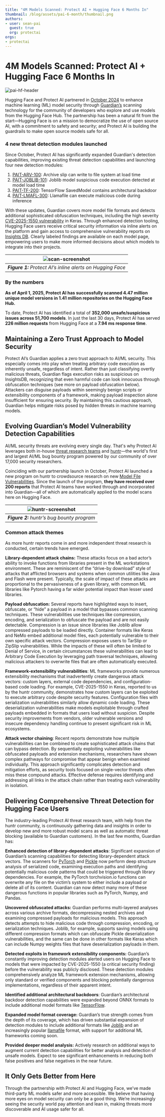 ```yaml
---
title: "4M Models Scanned: Protect AI + Hugging Face 6 Months In"
thumbnail: /blog/assets/pai-6-month/thumbnail.png
authors:
- user: sean-pai
  guest: true
  org: protectai
orgs:
- protectai
---
```

# 4M Models Scanned: Protect AI \+ Hugging Face 6 Months In

![pai-hf-header](https://huggingface.co/datasets/huggingface/documentation-images/resolve/main/pai-6-month/pai-hf-header.png)

Hugging Face and Protect AI partnered in [October 2024](https://protectai.com/blog/protect-ai-hugging-face-ml-supply-chain) to enhance machine learning (ML) model security through [Guardian’s](https://protectai.com/guardian) scanning technology for the community of developers who explore and use models from the Hugging Face Hub. The partnership has been a natural fit from the start—Hugging Face is on a mission to democratize the use of open source AI, with a commitment to safety and security; and Protect AI is building the guardrails to make open source models safe for all.

### 4 new threat detection modules launched

Since October, Protect AI has significantly expanded Guardian's detection capabilities, improving existing threat detection capabilities and launching four new detection modules:

1. [PAIT-ARV-100](https://protectai.com/insights/knowledge-base/deserialization-threats/PAIT-ARV-100): Archive slip can write to file system at load time  
2. [PAIT-JOBLIB-101](https://protectai.com/insights/knowledge-base/deserialization-threats/PAIT-JOBLIB-101): Joblib model suspicious code execution detected at model load time  
3. [PAIT-TF-200](https://protectai.com/insights/knowledge-base/backdoor-threats/PAIT-TF-200): TensorFlow SavedModel contains architectural backdoor  
4. [PAIT-LMAFL-300](https://protectai.com/insights/knowledge-base/runtime-threats/PAIT-LMAFL-300): Llamafile can execute malicious code during inference

With these updates, Guardian covers more model file formats and detects additional sophisticated obfuscation techniques, including the high severity [CVE-2025-1550 vulnerability](https://protectai.com/insights/knowledge-base/runtime-threats/PAIT-KERAS-301) in Keras. Through enhanced detection tooling, Hugging Face users receive critical security information via inline alerts on the platform and gain access to comprehensive vulnerability reports on [Insights DB](https://protectai.com/insights). Clearly labeled findings are available on each model page, empowering users to make more informed decisions about which models to integrate into their projects.

|![scan-screenshot](https://huggingface.co/datasets/huggingface/documentation-images/resolve/main/pai-6-month/scan-screenshot.png)|
|:--:|
|***Figure 1:** Protect AI’s inline alerts on Hugging Face*|

### By the numbers

**As of April 1, 2025, Protect AI has successfully scanned 4.47 million unique model versions in 1.41 million repositories on the Hugging Face Hub.**

To date, Protect AI has identified a total of **352,000 unsafe/suspicious issues across 51,700 models**. In just the last 30 days, Protect AI has served **226 million requests** from Hugging Face at a **7.94 ms response time**.

## **Maintaining a Zero Trust Approach to Model Security**

Protect AI’s Guardian applies a zero trust approach to AI/ML security. This especially comes into play when treating arbitrary code execution as inherently unsafe, regardless of intent. Rather than just classifying overtly malicious threats, Guardian flags execution risks as suspicious on InsightsDB, recognizing that even harmful code can look innocuous through obfuscation techniques (see more on payload obfuscation below). Attackers can disguise payloads within seemingly benign scripts or extensibility components of a framework, making payload inspection alone insufficient for ensuring security. By maintaining this cautious approach, Guardian helps mitigate risks posed by hidden threats in machine learning models.

## **Evolving Guardian’s Model Vulnerability Detection Capabilities** 

AI/ML security threats are evolving every single day. That's why Protect AI leverages both in-house [threat research teams](https://protectai.com/threat-research) and [huntr](https://huntr.com)—the world's first and largest AI/ML bug bounty program powered by our community of over 17,000 security researchers.

Coinciding with our partnership launch in October, Protect AI launched a new program on huntr to crowdsource research on new [Model File Vulnerabilities](https://blog.huntr.com/hunting-vulnerabilities-in-machine-learning-model-file-formats). Since the launch of the program, **they have  received over 200 reports** that Protect AI teams have worked through and incorporated into Guardian—all of which are automatically applied to the model scans here on Hugging Face. 

|![huntr-screenshot](https://huggingface.co/datasets/huggingface/documentation-images/resolve/main/pai-6-month/huntr-screenshot.png)|
|:--:|
|***Figure 2:** huntr’s bug bounty program*|

### Common attack themes

As more huntr reports come in and more independent threat research is conducted, certain trends have emerged.

**Library-dependent attack chains:** These attacks focus on a bad actor’s ability to invoke functions from libraries present in the ML workstations environment. These are reminiscent of the “drive-by download” style of attacks that afflicted browsers and systems when common utilities like Java and Flash were present. Typically, the scale of impact of these attacks are proportional to the pervasiveness of a given library, with common ML libraries like Pytorch having a far wider potential impact than lesser used libraries. 

**Payload obfuscation:** Several reports have highlighted ways to insert, obfuscate, or “hide” a payload in a model that bypasses common scanning techniques. These vulnerabilities use techniques like compression, encoding, and serialization to obfuscate the payload and are not easily detectable. Compression is an issue since libraries like Joblib allow compressed payloads to be loaded directly. Container formats like Keras and NeMo embed additional model files, each potentially vulnerable to their own specific attack vectors. Compression exposes users to TarSlip or ZipSlip vulnerabilities. While the impacts of these will often be limited to Denial of Service, in certain circumstances these vulnerabilities can lead to Arbitrary Code Execution by leveraging path traversal techniques, allowing malicious attackers to overwrite files that are often automatically executed.

**Framework-extensibility vulnerabilities**: ML frameworks provide numerous extensibility mechanisms that inadvertently create dangerous attack vectors: custom layers, external code dependencies, and configuration-based code loading. For example, CVE-2025-1550 in Keras, reported to us by the huntr community, demonstrates how custom layers can be exploited to execute arbitrary code despite security features. Configuration files with serialization vulnerabilities similarly allow dynamic code loading. These deserialization vulnerabilities make models exploitable through crafted payloads embedded in formats that users load without suspicion. Despite security improvements from vendors, older vulnerable versions and insecure dependency handling continue to present significant risk in ML ecosystems.

**Attack vector chaining**: Recent reports demonstrate how multiple vulnerabilities can be combined to create sophisticated attack chains that can bypass detection. By sequentially exploiting vulnerabilities like obfuscated payloads and extension mechanisms, researchers have shown complex pathways for compromise that appear benign when examined individually. This approach significantly complicates detection and mitigation efforts, as security tools focused on single-vector threats often miss these compound attacks. Effective defense requires identifying and addressing all links in the attack chain rather than treating each vulnerability in isolation.

## **Delivering Comprehensive Threat Detection for Hugging Face Users**

The industry-leading Protect AI threat research team, with help from the huntr community, is continuously gathering data and insights in order to develop new and more robust model scans as well as automatic threat blocking (available to Guardian customers). In the last few months, Guardian has:

**Enhanced detection of library-dependent attacks**: Significant expansion of Guardian’s scanning capabilities for detecting library-dependent attack vectors. The scanners for [PyTorch](https://protectai.com/insights/knowledge-base/deserialization-threats/PAIT-PYTCH-101) and [Pickle](https://protectai.com/insights/knowledge-base/deserialization-threats/PAIT-PKL-101) now perform deep structure analysis of serialized code, examining execution paths and identifying potentially malicious code patterns that could be triggered through library dependencies. For example, the PyTorch torchvision.io functions can overwrite any file on the victim’s system to either include a payload or delete all of its content. Guardian can now detect many more of these dangerous functions in popular libraries such as PyTorch, Numpy, and Pandas.

**Uncovered obfuscated attacks:** Guardian performs multi-layered analyses across various archive formats, decompressing nested archives and examining compressed payloads for malicious models. This approach detects attempts to hide malicious code through compression, encoding, or serialization techniques. Joblib, for example, supports saving models using different compression formats which can obfuscate Pickle deserialization vulnerabilities, and the same can be done in other formats like Keras which can include Numpy weights files that have deserialization payloads in them.

**Detected exploits in framework extensibility components:** Guardian’s constantly improving detection modules alerted users on Hugging Face to models that were impacted by CVE-2025-1550 (a critical security finding) before the vulnerability was publicly disclosed. These detection modules comprehensively analyze ML framework extension mechanisms, allowing only standard or verified components and blocking potentially dangerous implementations, regardless of their apparent intent. 

**Identified additional architectural backdoors**: Guardian’s architectural backdoor detection capabilities were expanded beyond ONNX formats to include additional model formats like [TensorFlow](https://protectai.com/insights/knowledge-base/backdoor-threats/PAIT-TF-200). 

**Expanded model format coverage:** Guardian’s true strength comes from the depth of its coverage, which has driven substantial expansion of detection modules to include additional formats like [Joblib](https://protectai.com/insights/knowledge-base/deserialization-threats/PAIT-JOBLIB-100) and an increasingly popular [llamafile](https://protectai.com/insights/knowledge-base/runtime-threats/PAIT-LMAFL-300) format, with support for additional ML frameworks coming soon. 

**Provided deeper model analysis:** Actively research on additional ways to augment current detection capabilities for better analysis and detection of unsafe models. Expect to see significant enhancements in reducing both false positives and false negatives in the near future. 

## **It Only Gets Better from Here**

Through the partnership with Protect AI and Hugging Face, we’ve made third-party ML models safer and more accessible. We believe that having more eyes on model security can only be a good thing. We’re increasingly seeing the security world pay attention and lean in, making threats more discoverable and AI usage safer for all.

